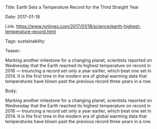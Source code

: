 Title: Earth Sets a Temperature Record for the Third Straight Year

Date: 2017-01-18

Link: https://www.nytimes.com/2017/01/18/science/earth-highest-temperature-record.html

Tags: sustainability

Teaser:

Marking another milestone for a changing planet, scientists reported on Wednesday that the Earth reached its highest temperature on record in 2016 — trouncing a record set only a year earlier, which beat one set in 2014. It is the first time in the modern era of global warming data that temperatures have blown past the previous record three years in a row.

Body:

Marking another milestone for a changing planet, scientists reported on Wednesday that the Earth reached its highest temperature on record in 2016 — trouncing a record set only a year earlier, which beat one set in 2014. It is the first time in the modern era of global warming data that temperatures have blown past the previous record three years in a row.